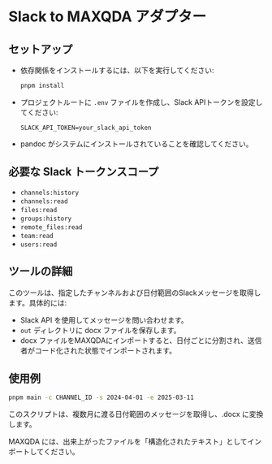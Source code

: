 # Slack to MAXQDA アダプター

## セットアップ
- 依存関係をインストールするには、以下を実行してください:
  ```sh
  pnpm install
  ```
- プロジェクトルートに `.env` ファイルを作成し、Slack APIトークンを設定してください:
  ```
  SLACK_API_TOKEN=your_slack_api_token
  ```
- pandoc がシステムにインストールされていることを確認してください。

## 必要な Slack トークンスコープ

- `channels:history`
- `channels:read`
- `files:read`
- `groups:history`
- `remote_files:read`
- `team:read`
- `users:read`


## ツールの詳細
このツールは、指定したチャンネルおよび日付範囲のSlackメッセージを取得します。具体的には:
- Slack API を使用してメッセージを問い合わせます。
- `out` ディレクトリに docx ファイルを保存します。
- docx ファイルをMAXQDAにインポートすると、日付ごとに分割され、送信者がコード化された状態でインポートされます。

## 使用例

```sh
pnpm main -c CHANNEL_ID -s 2024-04-01 -e 2025-03-11
```

このスクリプトは、複数月に渡る日付範囲のメッセージを取得し、.docx に変換します。

MAXQDA には、出来上がったファイルを「構造化されたテキスト」としてインポートしてください。
